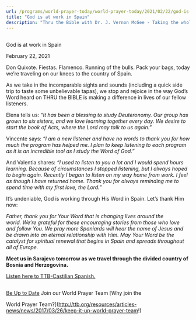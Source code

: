 ```yaml
---
url: /programs/world-prayer-today/world-prayer-today/2021/02/22/god-is-at-work-in-spain
title: "God is at work in Spain"
description: "Thru the Bible with Dr. J. Vernon McGee - Taking the whole Word to the whole world"
---
```







## 
 God is at work in Spain


February 22, 2021




Don Quixote. Fiestas. Flamenco. Running of the bulls. Pack your bags, today we’re traveling on our knees to the country of Spain.

As we take in the incomparable sights and sounds (including a quick side trip to taste some unbelievable tapas), we stop and rejoice in the way God’s Word heard on THRU the BIBLE is making a difference in lives of our fellow listeners. 

Elena tells us: *“It has been a blessing to study Deuteronomy. Our group has grown to six sisters, and we love learning together every day. We desire to start the book of Acts, where the Lord may talk to us again.”* 

Vincente says: *“I am a new listener and have no words to thank you for how much the program has helped me. I plan to keep listening to each program as it is an incredible tool as I study the Word of God.”*

And Valentia shares: *“I used to listen to you a lot and I would spend hours learning. Because of circumstances I stopped listening, but I always hoped to begin again. Recently I began to listen on my way home from work. I feel as though I have returned home. Thank you for always reminding me to spend time with my first love, the Lord.”*

It’s undeniable, God is working through His Word in Spain. Let’s thank Him now:

*Father, thank you for Your Word that is changing lives around the world. We’re grateful for these encouraging stories from those who love and follow You. We pray more Spaniards will hear the name of Jesus and be drawn into an eternal relationship with Him. May Your Word be the catalyst for spiritual renewal that begins in Spain and spreads throughout all of Europe.*

**Meet us in Sarajevo tomorrow as we travel through the divided country of** **Bosnia and Herzegovina.**

[Listen here to TTB-Castilian Spanish.](https://ttb.twr.org/home/day,0445/language,SPA-EUR)







## 




[Be Up to Date](http://feeds.feedburner.com/WorldPrayerToday "World Prayer Today RSS Feed")
Join our World Prayer Team
[Why join the  

World Prayer Team?](http://ttb.org/resources/articles-news/news/2017/03/26/keep-it-up-world-prayer-team!)




